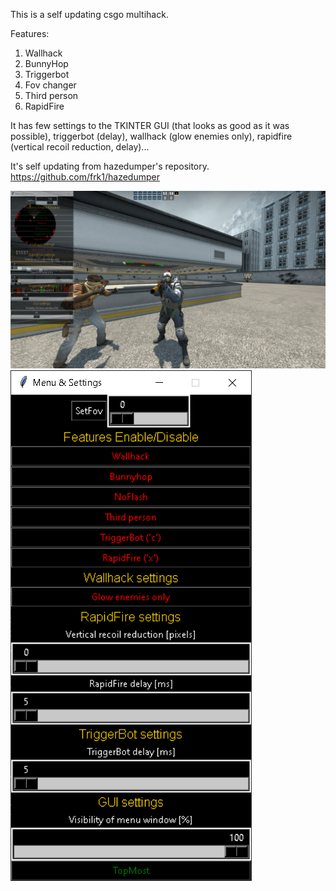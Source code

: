This is a self updating csgo multihack.

Features:
1) Wallhack
2) BunnyHop
3) Triggerbot
4) Fov changer
5) Third person
6) RapidFire

It has few settings to the TKINTER GUI (that looks as good as it was possible), triggerbot (delay), wallhack (glow enemies only), rapidfire (vertical recoil reduction, delay)...

It's self updating from hazedumper's repository. https://github.com/frk1/hazedumper

![Screenshot](screenshot1.png)
![Screenshot](screenshot2.png)
